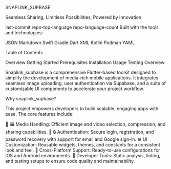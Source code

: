 SNAPLINK_SUPBASE

Seamless Sharing, Limitless Possibilities, Powered by Innovation

last-commit repo-top-language repo-language-count
Built with the tools and technologies:

JSON Markdown Swift Gradle Dart
XML Kotlin Podman YAML

Table of Contents

Overview
Getting Started
Prerequisites
Installation
Usage
Testing
Overview

Snaplink_supbase is a comprehensive Flutter-based toolkit designed to simplify the development of media-rich mobile applications. It integrates seamless image uploading, user authentication via Supabase, and a suite of customizable UI components to accelerate your project workflow.

Why snaplink_supbase?

This project empowers developers to build scalable, engaging apps with ease. The core features include:

🎨 🖼️ Media Handling: Efficient image and video selection, compression, and sharing capabilities.
🔑 🔒 Authentication: Secure login, registration, and password recovery with support for email and Google sign-in.
⚙️ UI Customization: Reusable widgets, themes, and constants for a consistent look and feel.
🚀 Cross-Platform Support: Ready-to-use configurations for iOS and Android environments.
🧪 Developer Tools: Static analysis, linting, and testing setups to ensure code quality and maintainability.

